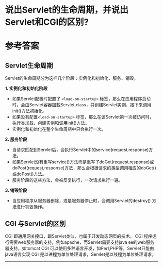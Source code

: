 # 说出Servlet的生命周期，并说出Servlet和CGI的区别?

# 参考答案

## Servlet生命周期
Servlet的生命周期分为这样几个阶段：实例化和初始化、服务、销毁。

**1. 实例化和初始化阶段**
* 如果Servlet配置时配置了 `<load-on-startup>` 标签，那么在应用程序启动时，会由Servlet容器加载Servlet.class，并创建Servlet实例，接下来调用init()方法初始化。
* 如果没有配置`<load-on-startup>` 标签，那么在该Servlet第一次被访问时，执行类加载，创建实例和调用init()方法。
* 实例化和初始化在整个生命周期中只会执行一次。

**2. 服务阶段**
* 当请求匹配到Servlet后，会执行Servlet中的service(request,response)方法。
* 如果Servlet没有重写service()方法而是重写了doGet(request,response)或doPost(request,response)方法，那么会根据请求的类型调用相应的doGet()或doPost()方法。
* 服务阶段的这些方法，会被反复执行，一次请求执行一遍。

**3. 销毁阶段**
* 当应用程序从服务器删除，或是服务器停止时，会调用Servlet的destroy() 方法进行销毁操作。

## CGI 与Servlet的区别
CGI 即通用网关接口，跟Servlet类似，也属于开发动态网页的技术。
CGI 程序运行需要web服务器的支持，例如apache，而Servlet需要支持java ee的web服务器支持，如tomcat
CGI 可以使用多种语言开发，如Perl,PHP等，Servlet只能由java语言实现
CGI 是以进程为单位处理请求，Servlet是以线程为单位处理请求。

---
